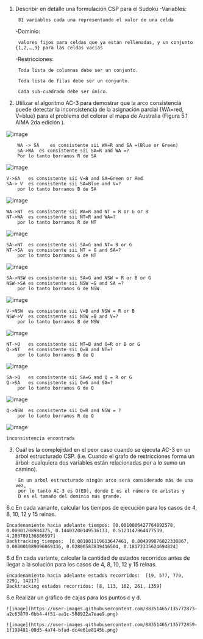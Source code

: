 1. Describir en detalle una formulación CSP para el Sudoku
    -Variables: 
    
        81 variables cada una representando el valor de una celda
    
    -Dominio: 
 
        valores fijos para celdas que ya están rellenadas, y un conjunto {1,2,…,9} para las celdas vacías
    
    -Restricciones: 

        Toda lista de columnas debe ser un conjunto.
      
        Toda lista de filas debe ser un conjunto.
      
        Cada sub-cuadrado debe ser único. 
2. Utilizar el algoritmo AC-3 para demostrar que la arco consistencia puede detectar la inconsistencia de la asignación parcial {WA=red, V=blue} para el problema del colorar el mapa de Australia (Figura 5.1 AIMA 2da edición ).



![image](https://user-images.githubusercontent.com/88351465/135772291-a8e73bf1-8dc8-4ae3-b93a-b33cdc021bc8.png)


        WA -> SA 	es consistente sii WA=R and SA =(Blue or Green)
        SA->WA	es consistente sii SA=R and WA =?	
	    Por lo tanto borramos R de SA	

						

![image](https://user-images.githubusercontent.com/88351465/135772303-b03510c5-22b2-4c1e-a414-79aae90c248e.png)

	V->SA 	es consistente sii V=B and SA=Green or Red	
	SA-> V 	es consistente sii SA=Blue and V=?	
		por lo tanto borramos B de SA	

![image](https://user-images.githubusercontent.com/88351465/135772318-dfbc8773-8866-49e1-b793-89b497214228.png)

	WA->NT	es consistente sii WA=R and NT = R or G or B	
	NT->WA	es consistente sii NT=R and WA=?	
		por lo tanto borramos R de NT	

![image](https://user-images.githubusercontent.com/88351465/135772327-e71b8c0b-60c5-42f9-9035-08319f988bc9.png)

	SA->NT	es consistente sii SA=G and NT= B or G	
	NT->SA	es consistente sii NT = G and SA=?	
		por lo tanto borramos G de NT	


![image](https://user-images.githubusercontent.com/88351465/135772336-0093eabb-9d50-4b1d-890c-51a0229bce53.png)

	SA->NSW	es consistente sii SA=G and NSW = R or B or G		
	NSW->SA	es consistente sii NSW =G and SA =?		
		por lo tanto borramos G de NSW		


![image](https://user-images.githubusercontent.com/88351465/135772350-f631c5db-72f0-48c6-ab69-ac61f68d03f9.png)


	V->NSW 	es consistente sii V=B and NSW = R or B	
	NSW->V	es consistente sii NSW =B and V=?	
		por lo tanto borramos B de NSW	

![image](https://user-images.githubusercontent.com/88351465/135772357-e82997d7-8b6a-48f0-a432-c587c7cfe383.png)

	NT->Q 	es consistente sii NT=B and Q=R or B or G	
	Q->NT	es consistente sii Q=B and NT=?	
		por lo tanto borramos B de Q	

![image](https://user-images.githubusercontent.com/88351465/135772361-53a87a8e-24f2-46ae-999f-70e5ee70eeee.png)

	SA->Q	es consistente sii SA=G and Q = R or G	
	Q->SA	es consistente sii Q=G and SA=?	
		por lo tanto borramos G de Q	



![image](https://user-images.githubusercontent.com/88351465/135772374-949d4e5c-0a30-4337-a66c-47eb466c383d.png)

	Q->NSW	es consistente sii Q=R and NSW = ?	
		por lo tanto borramos R de Q	

![image](https://user-images.githubusercontent.com/88351465/135772378-f21d43a3-80a2-4fbc-ab98-73a3e43c7def.png)

	inconsistencia encontrada

3. Cuál es la complejidad en el peor caso cuando se ejecuta AC-3 en un árbol estructurado CSP. (i.e. Cuando el grafo de restricciones forma un árbol: cualquiera dos variables están relacionadas por a lo sumo un camino).

		En un arbol estructurado ningún arco será considerado más de una vez, 
		por lo tanto AC-3 es O(ED), donde E es el número de aristas y 
		D es el tamaño del dominio más grande.


6.c En cada variante, calcular los tiempos de ejecución para los casos de 4, 8, 10, 12 y 15 reinas.

	Encadenamiento hacia adelante tiempos: [0.0010006427764892578, 0.08001708984375, 0.14403200149536133, 0.5123147964477539, 4.280789136886597]
	Backtracking tiempos:  [0.001001119613647461, 0.004999876022338867, 0.008001089096069336, 0.02800583839416504, 0.18172335624694824]
	
6.d En cada variante, calcular la cantidad de estados recorridos antes de llegar a la solución para los casos de 4, 8, 10, 12 y 15 reinas.

	Encadenamiento hacia adelante estados recorridos:  [19, 577, 779, 2291, 14217]
	Backtracking estados recorridos: [8, 113, 102, 261, 1359]

6.e Realizar un gráfico de cajas para los puntos c y d.

	![image](https://user-images.githubusercontent.com/88351465/135772873-a2c63870-6bb4-4f51-aa3c-508922a7eae9.png)

	![image](https://user-images.githubusercontent.com/88351465/135772859-1f198481-00d5-4a74-bfad-dc4e61e8145b.png)
